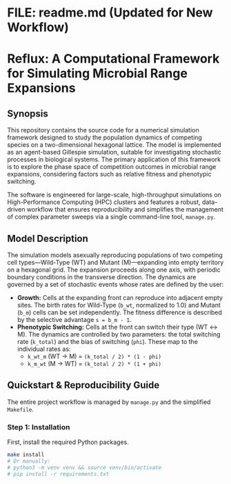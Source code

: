 # FILE: readme.md (Updated for New Workflow)

# Reflux: A Computational Framework for Simulating Microbial Range Expansions

## Synopsis

This repository contains the source code for a numerical simulation framework designed to study the population dynamics of competing species on a two-dimensional hexagonal lattice. The model is implemented as an agent-based Gillespie simulation, suitable for investigating stochastic processes in biological systems. The primary application of this framework is to explore the phase space of competition outcomes in microbial range expansions, considering factors such as relative fitness and phenotypic switching.

The software is engineered for large-scale, high-throughput simulations on High-Performance Computing (HPC) clusters and features a robust, data-driven workflow that ensures reproducibility and simplifies the management of complex parameter sweeps via a single command-line tool, `manage.py`.

## Model Description

The simulation models asexually reproducing populations of two competing cell types—Wild-Type (WT) and Mutant (M)—expanding into empty territory on a hexagonal grid. The expansion proceeds along one axis, with periodic boundary conditions in the transverse direction. The dynamics are governed by a set of stochastic events whose rates are defined by the user:

*   **Growth:** Cells at the expanding front can reproduce into adjacent empty sites. The birth rates for Wild-Type (`b_wt`, normalized to 1.0) and Mutant (`b_m`) cells can be set independently. The fitness difference is described by the selective advantage `s = b_m - 1`.
*   **Phenotypic Switching:** Cells at the front can switch their type (WT ↔ M). The dynamics are controlled by two parameters: the total switching rate (`k_total`) and the bias of switching (`phi`). These map to the individual rates as:
    *   `k_wt_m` (WT → M) = `(k_total / 2) * (1 - phi)`
    *   `k_m_wt` (M → WT) = `(k_total / 2) * (1 + phi)`

## Quickstart & Reproducibility Guide

The entire project workflow is managed by `manage.py` and the simplified `Makefile`.

### Step 1: Installation

First, install the required Python packages.

```bash
make install
# Or manually:
# python3 -m venv venv && source venv/bin/activate
# pip install -r requirements.txt